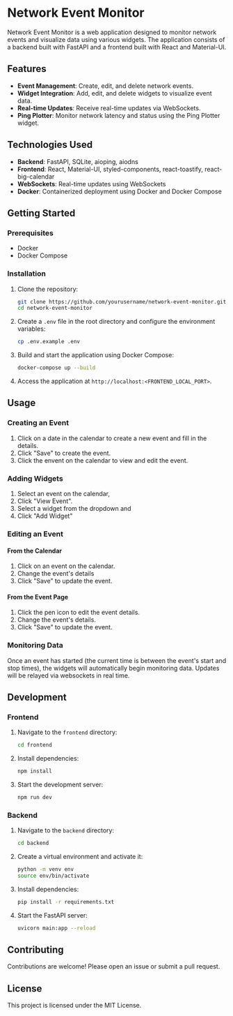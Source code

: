 # Network Event Monitor

Network Event Monitor is a web application designed to monitor network events and visualize data using various widgets. The application consists of a backend built with FastAPI and a frontend built with React and Material-UI.

## Features

- **Event Management**: Create, edit, and delete network events.
- **Widget Integration**: Add, edit, and delete widgets to visualize event data.
- **Real-time Updates**: Receive real-time updates via WebSockets.
- **Ping Plotter**: Monitor network latency and status using the Ping Plotter widget.

## Technologies Used

- **Backend**: FastAPI, SQLite, aioping, aiodns
- **Frontend**: React, Material-UI, styled-components, react-toastify, react-big-calendar
- **WebSockets**: Real-time updates using WebSockets
- **Docker**: Containerized deployment using Docker and Docker Compose

## Getting Started

### Prerequisites

- Docker
- Docker Compose

### Installation

1. Clone the repository:

    ```sh
    git clone https://github.com/yourusername/network-event-monitor.git
    cd network-event-monitor
    ```

2. Create a `.env` file in the root directory and configure the environment variables:

    ```sh
    cp .env.example .env
    ```

3. Build and start the application using Docker Compose:

    ```sh
    docker-compose up --build
    ```

4. Access the application at `http://localhost:<FRONTEND_LOCAL_PORT>`.

## Usage

### Creating an Event

1. Click on a date in the calendar to create a new event and fill in the details.
2. Click "Save" to create the event.
3. Click the envent on the calendar to view and edit the event.

### Adding Widgets

1. Select an event on the calendar, 
2. Click "View Event".
3. Select a widget from the dropdown and 
4. Click "Add Widget"

### Editing an Event

#### From the Calendar

1. Click on an event on the calendar.
2. Change the event's details
3. Click "Save" to update the event.

#### From the Event Page

1. Click the pen icon to edit the event details.
2. Change the event's details.
3. Click "Save" to update the event.

### Monitoring Data

Once an event has started (the current time is between the event's start and stop times), the
widgets will automatically begin monitoring data. Updates will be relayed via websockets in real time.

## Development

### Frontend

1. Navigate to the `frontend` directory:

    ```sh
    cd frontend
    ```

2. Install dependencies:

    ```sh
    npm install
    ```

3. Start the development server:

    ```sh
    npm run dev
    ```

### Backend

1. Navigate to the `backend` directory:

    ```sh
    cd backend
    ```

2. Create a virtual environment and activate it:

    ```sh
    python -m venv env
    source env/bin/activate
    ```

3. Install dependencies:

    ```sh
    pip install -r requirements.txt
    ```

4. Start the FastAPI server:

    ```sh
    uvicorn main:app --reload
    ```

## Contributing

Contributions are welcome! Please open an issue or submit a pull request.

## License

This project is licensed under the MIT License.